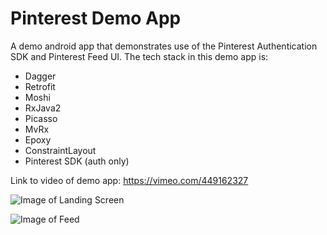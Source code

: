 # Pinterest Demo App
A demo android app that demonstrates use of the Pinterest Authentication SDK and Pinterest Feed UI. The tech stack in this demo app is:
- Dagger
- Retrofit
- Moshi
- RxJava2
- Picasso
- MvRx
- Epoxy
- ConstraintLayout
- Pinterest SDK (auth only)

Link to video of demo app: https://vimeo.com/449162327


![Image of Landing Screen](https://live.staticflickr.com/65535/50243596192_a43f6d655b_h.jpg)

![Image of Feed](https://live.staticflickr.com/65535/50242750158_0b3ff3453c_h.jpg)
